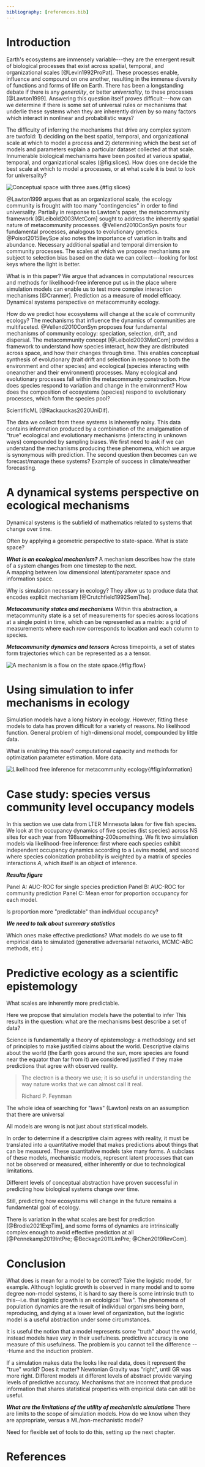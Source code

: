 ```yaml
---
bibliography: [references.bib]
---
```



# Introduction

Earth's ecosystems are immensely variable---they are the emergent result of
biological processes that exist across spatial, temporal, and organizational
scales  [@Levin1992ProPat]. These processes enable, influence and compound on
one another, resulting in the immense diversity of functions and forms of life
on Earth. There has been a longstanding debate if there is any _generality_, or
better _universality_, to these processes [@Lawton1999]. Answering this
question itself proves difficult---how can we determine if there is some set of
universal rules or mechanisms that underlie these systems when they are
inherently driven by so many factors which interact in nonlinear and
probabilistic ways?

The difficulty of inferring the mechanisms that drive any complex system are
twofold: 1) deciding on the best spatial, temporal, and organizational scale at
which to model a process and 2) determining which the best set of models and
parameters explain a particular dataset collected at that scale. Innumerable
biological mechanisms have been posited at various spatial, temporal, and
organizational scales (@fig:slices). How does one decide the best scale at which
to model a processes, or at what scale it is best to look for universality?


![Conceptual space with three axes.](./figures/tensorslices.png){#fig:slices}

@Lawton1999 argues that as an organizational scale, the ecology community is
frought with too many "contingencies" in order to find universality. Partially
in response to Lawton's paper, the metacommunity framework [@Leibold2003MetCom]
sought to address the inherently spatial nature of metacommunity processes.
@Vellend2010ConSyn posits four fundamental processes, analogous to evolutionary
genetics. @Poisot2015BeySpe also notes the importance of variation in traits and
abundance.  Necessary additional spatial and temporal dimension to community
processes. The scales at which we propose mechanisms are subject to selection
bias based on the data we can collect---looking for lost keys where the light is
better.


What is in this paper? We argue that advances in computational resources and
methods for likelihood-free inference put us in the place where  simulation
models can enable us to test more complex interaction mechanisms [@Cranmer]. Prediction as
a measure of model efficacy. Dynamical systems perspective on metacommunity
ecology.

How do we predict how ecosystems will change at the scale of community ecology?
The mechanisms that influence the dynamics of communities are multifaceted.
@Vellend2010ConSyn proposes four fundamental mechanisms of community ecology:
speciation, selection, drift, and dispersal. The metacommunity concept
[@Leibold2003MetCom] provides a framework to understand how species interact,
how they are distributed across space, and how their changes through time. This
enables conceptual synthesis of evolutionary (trait drift and selection in
response to both the environment and other species) and ecological (species
interacting with oneanother and their environment) processes.
Many ecological and evolutionary processes fall within the metacommunity
construction. How does species respond to variation and change in the
environment? How does the composition of ecosystems (species) respond to
evolutionary processes, which form the species pool?

ScientificML [@Rackauckas2020UniDif].

The data we collect from these systems is inherently noisy. This data contains
information produced by a combination of the amalgamation of "true" ecological
and evolutionary mechanisms (interacting in unknown ways) compounded by sampling
biases. We first need to ask if we can understand the mechanisms producing these
phenomena, which we argue is synonymous with prediction. The second question
then becomes can we forecast/manage these systems? Example of success in
climate/weather forecasting.

# A dynamical systems perspective on ecological mechanisms

Dynamical systems is the subfield of mathematics related to systems that change
over time.

Often by applying a geometric perspective to state-space.
What is state space?

***What is an ecological mechanism?***
A mechanism describes how the state of a system changes from one timestep to
the next.  
A mapping between low dimensional latent/parameter space and information space.

Why is simulation necessary in ecology? They allow us to produce data that
encodes explicit mechanism [@Crutchfield1992SemThe].


***Metacommunity states and mechanisms***
Within this abstraction, a metacommunity state is a set of measurements for
species across locations at a single point in time, which can be represented as
a matrix: a grid of measurements where each row corresponds to location and each
column to species.

***Metacommunity dynamics and tensors***
Across timepoints, a set of states form trajectories which can
be represented as a a tensor.

![A mechanism is a flow on the state space.](./figures/flows.png){#fig:flow}



# Using simulation to infer mechanisms in ecology

Simulation models have a long history in ecology. However, fitting these models
to data has proven difficult for a variety of reasons. No likelihood function.
General problem of high-dimensional model, compounded by little data.

What is enabling this now? computational capacity and methods for optimization
parameter estimation. More data.

![Likelihood free inference for metacommunity ecology ](./figures/likelihoodfreeinference.png){#fig:information}


# Case study: species versus community level occupancy models

In this section we use data from LTER Minnesota lakes for five fish species. We
look at the occupancy dynamics of five species (list species) across NS sites
for each year from 198something-200something. We fit two simulation models via
likelihood-free inference: first where each species exhibit independent
occupancy dynamics according to a Levins model, and second where species
colonization probability is weighted by a matrix of species interactions $A$,
which itself is an object of inference.


***Results figure***

Panel A: AUC-ROC for single species prediction
Panel B: AUC-ROC for community prediction
Panel C: Mean error for proportion occupancy for each model.

Is proportion more "predictable" than individual occupancy?

***We need to talk about summary statistics***

Which ones make effective predictions? What models do we use to fit empirical
data to simulated (generative adversarial networks, MCMC-ABC methods, etc.)


# Predictive ecology as a scientific epistemology

What scales are inherently more predictable.

Here we propose that simulation models have the potential to infer
This results in the question: what are the mechanisms best describe a set of data?

Science is fundamentally a theory of epistemology: a methodology and set of
principles to make justified claims about the world. Descriptive claims about
the world (the Earth goes around the sun, more species are found near the
equator than far from it) are considered justified if they make predictions that
agree with observed reality.


> The electron is a theory we use; it is so useful in understanding the way
nature works that we can almost call it real.
>
> Richard P. Feynman


The whole idea of searching for "laws" (Lawton) rests on an assumption that there
are universal

All models are wrong is not just about statistical models.

In order to determine if a descriptive claim agrees
with reality, it must be translated into a quantitative model that makes
predictions about things that can be measured. These quantitative models take
many forms. A subclass of these models, mechanistic models, represent latent
processes that can not be observed or measured, either inherently or due to
technological limitations.




Different levels of conceptual abstraction have
proven successful in predicting how biological systems change over time.

Still, predicting how ecosystems will change in the future remains a fundamental
goal of ecology.

There is variation in the what scales are best for prediction
[@Brodie2021ExpTim], and some forms of dynamics are intrinsically complex enough
to avoid effective prediction at all [@Pennekamp2019IntPre; @Beckage2011LimPre;
@Chen2019RevCom].


# Conclusion

What does is mean for a model to be correct? Take the logistic model, for
example. Although logistic growth is observed in many model and to some degree
non-model systems, it is hard to say there is some intrinsic truth to this--i.e.
that logistic growth is an ecoloigical "law". The phenomena of population
dynamics are the result of individual organisms being born, reproducing, and
dying at a lower level of organization, but the logistic model is a useful
abstraction under some circumstances.


It is useful the notion that a model represents some "truth" about the world,
instead models have vary in their usefulness. predictive accuracy is  one
measure of this usefulness. The problem is you cannot tell the difference
---Hume and the induction problem.

If a simulation makes data the looks like real data, does it represent the
"true" world? Does it matter? Newtonian Gravity was "right", until GR was more
right. Different models at different levels of abstract provide varying levels
of predictive accuracy. Mechanisms that are incorrect that produce information
that shares statistical properties with empirical data can still be useful.


***What are the limitations of the utility of mechanistic simulations***
There are limits to the scope of simulation models. How do we know when they
are appropriate, versus a ML/non-mechanistic model?

Need for flexible set of tools to do this, setting up the next chapter.



# References
